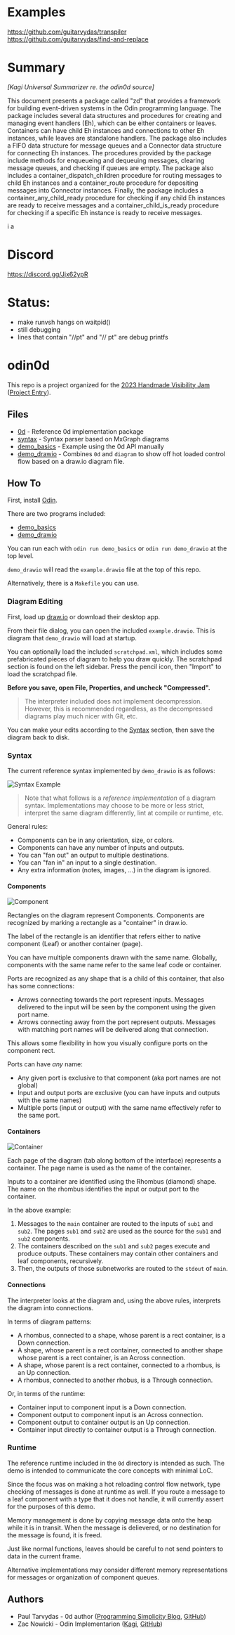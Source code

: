 # Examples
https://github.com/guitarvydas/transpiler
https://github.com/guitarvydas/find-and-replace

# Summary
*[Kagi Universal Summarizer re. the odin0d source]* 

This document presents a package called "zd" that provides a framework for building event-driven systems in the Odin programming language. The package includes several data structures and procedures for creating and managing event handlers (Eh), which can be either containers or leaves. Containers can have child Eh instances and connections to other Eh instances, while leaves are standalone handlers. The package also includes a FIFO data structure for message queues and a Connector data structure for connecting Eh instances. The procedures provided by the package include methods for enqueueing and dequeuing messages, clearing message queues, and checking if queues are empty. The package also includes a container_dispatch_children procedure for routing messages to child Eh instances and a container_route procedure for depositing messages into Connector instances. Finally, the package includes a container_any_child_ready procedure for checking if any child Eh instances are ready to receive messages and a container_child_is_ready procedure for checking if a specific Eh instance is ready to receive messages.

i a
# Discord
https://discord.gg/Jjx62ypR

# Status: 
- make runvsh hangs on waitpid()
- still debugging
- lines that contain "//pt" and "// pt" are debug printfs

# odin0d

This repo is a project organized for the [2023 Handmade Visibility Jam](https://handmade.network/jam) ([Project Entry](https://handmade.network/p/374/odin0d/)).

## Files

- [0d](./0d) - Reference 0d implementation package
- [syntax](./syntax) - Syntax parser based on MxGraph diagrams
- [demo_basics](./demo_basics) - Example using the 0d API manually
- [demo_drawio](./demo_drawio) - Combines `0d` and `diagram` to show off hot loaded control flow based on a draw.io diagram file.

## How To

First, install [Odin](https://odin-lang.org).

There are two programs included:

- [demo_basics](./demo_basics)
- [demo_drawio](./demo_drawio)

You can run each with `odin run demo_basics` or `odin run demo_drawio` at the top level.

`demo_drawio` will read the `example.drawio` file at the top of this repo.

Alternatively, there is a `Makefile` you can use.

### Diagram Editing

First, load up [draw.io](https://draw.io) or download their desktop app.


From their file dialog, you can open the included `example.drawio`.
This is diagram that `demo_drawio` will load at startup.

You can optionally load the included `scratchpad.xml`, which includes some prefabricated pieces of diagram to help you draw quickly.
The scratchpad section is found on the left sidebar.
Press the pencil icon, then "Import" to load the scratchpad file.

**Before you save, open File, Properties, and uncheck "Compressed".**

> The interpreter included does not implement decompression.
> However, this is recommended regardless, as the decompressed diagrams play much nicer with Git, etc.

You can make your edits according to the [Syntax](#syntax) section, then save the diagram back to disk.

### Syntax

The current reference syntax implemented by `demo_drawio` is as follows:

![Syntax Example](https://cdn.discordapp.com/attachments/602932100508942337/1099957457612185670/image.png)

> Note that what follows is a *reference implementation* of a diagram syntax.
> Implementations may choose to be more or less strict, interpret the same diagram differently, lint at compile or runtime, etc.

General rules:

- Components can be in any orientation, size, or colors.
- Components can have any number of inputs and outputs.
- You can "fan out" an output to multiple destinations.
- You can "fan in" an input to a single destination.
- Any extra information (notes, images, ...) in the diagram is ignored.

#### Components

![Component](https://cdn.discordapp.com/attachments/602932100508942337/1099958520406872164/image.png)

Rectangles on the diagram represent Components.
Components are recognized by marking a rectangle as a "container" in draw.io.

The label of the rectangle is an identifier that refers either to native component (Leaf) or another container (page).

You can have multiple components drawn with the same name.
Globally, components with the same name refer to the same leaf code or container.

Ports are recognized as any shape that is a child of this container, that also has some connections:

- Arrows connecting towards the port represent inputs.
  Messages delivered to the input will be seen by the component using the given port name.
- Arrows connecting away from the port represent outputs.
  Messages with matching port names will be delivered along that connection.

This allows some flexibility in how you visually configure ports on the component rect.

Ports can have *any* name:

- Any given port is exclusive to that component (aka port names are not global)
- Input and output ports are exclusive (you can have inputs and outputs with the same names)
- Multiple ports (input or output) with the same name effectively refer to the same port.

#### Containers

![Container](https://cdn.discordapp.com/attachments/602932100508942337/1099962043857129522/image.png)

Each page of the diagram (tab along bottom of the interface) represents a container.
The page name is used as the name of the container.


Inputs to a container are identified using the Rhombus (diamond) shape.
The name on the rhombus identifies the input or output port to the container.

In the above example:

1. Messages to the `main` container are routed to the inputs of `sub1` and `sub2`.
   The pages `sub1` and `sub2` are used as the source for the `sub1` and `sub2` components.
2. The containers described on the `sub1` and `sub2` pages execute and produce outputs.
   These containers may contain other containers and leaf components, recursively.
3. Then, the outputs of those subnetworks are routed to the `stdout` of `main`.

#### Connections

The interpreter looks at the diagram and, using the above rules, interprets the diagram into connections.

In terms of diagram patterns:

- A rhombus, connected to a shape, whose parent is a rect container, is a Down connection.
- A shape, whose parent is a rect container, connected to another shape whose parent is a rect container, is an Across connection.
- A shape, whose parent is a rect container, connected to a rhombus, is an Up connection.
- A rhombus, connected to another rhobus, is a Through connection.

Or, in terms of the runtime:

- Container input to component input is a Down connection.
- Component output to component input is an Across connection.
- Component output to container output is an Up connection.
- Container input directly to container output is a Through connection.

### Runtime

The reference runtime included in the `0d` directory is intended as such.
The demo is intended to communicate the core concepts with minimal LoC.

Since the focus was on making a hot reloading control flow network, type checking of messages is done at runtime as well.
If you route a message to a leaf component with a type that it does not handle, it will currently assert for the purposes of this demo.

Memory management is done by copying message data onto the heap while it is in transit.
When the message is delievered, or no destination for the message is found, it is freed.

Just like normal functions, leaves should be careful to not send pointers to data in the current frame.

Alternative implementations may consider different memory representations for messages or organization of component queues.

## Authors

- Paul Tarvydas - 0d author ([Programming Simplicity Blog](https://publish.obsidian.md/programmingsimplicity/), [GitHub](https://github.com/guitarvydas))
- Zac Nowicki - Odin Implementarion ([Kagi](https://kagi.com), [GitHub](https://github.com/z64))

